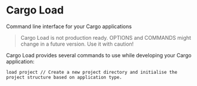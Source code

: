 # Cargo Load

Command line interface for your Cargo applications

> Cargo Load is not production ready. OPTIONS and COMMANDS might change in a
> future version. Use it with caution!

Cargo Load provides several commands to use while developing your Cargo
application:

```cli
load project // Create a new project directory and initialise the project structure based on application type.
```
